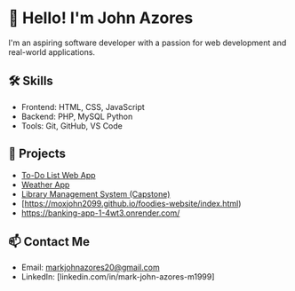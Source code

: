 # 👋 Hello! I'm John Azores

I'm an aspiring software developer with a passion for web development and real-world applications.

## 🛠️ Skills
- Frontend: HTML, CSS, JavaScript
- Backend: PHP, MySQL Python
- Tools: Git, GitHub, VS Code

## 📂 Projects
- [To-Do List Web App](https://github.com/moxjohn2099/todo-app)
- [Weather App](https://github.com/moxjohn2099/weather-app)
- [Library Management System (Capstone)](https://github.com/moxjohn2099/library-system)
-  [https://moxjohn2099.github.io/foodies-website/index.html)
- https://banking-app-1-4wt3.onrender.com/
## 📫 Contact Me
- Email: markjohnazores20@gmail.com
- LinkedIn: [linkedin.com/in/mark-john-azores-m1999]
